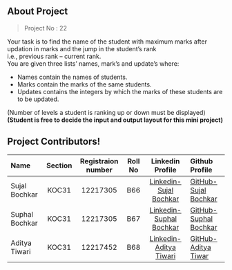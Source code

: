 <h2> About Project </h2>

>  Project No : 22 

Your task is to find the name of the student with maximum marks after updation in marks and the jump in the student’s rank <br>i.e.,  previous rank – current rank. <br>
You are given three lists’ names, mark’s and update’s where: <br>

- Names contain the names of students. <br>
- Marks contain the marks of the same students.<br>
- Updates contains the integers by which the marks of these students are to be updated.<br>

(Number of levels a student is ranking up or down must be displayed) <br>
  **(Student is free to decide the input and output layout for this mini project)**





## Project Contributors!

| Name               | Section    | Registraion number|Roll No |Linkedin Profile                        |Github Profile         |
| :---               |    :----:  |         :---:     | :----:      |:---:                                    | :---                  |
| Sujal Bochkar      | KOC31      | 12217305          | B66|<a href="https://linkedin.com/in/sujal-bochkar-9a2a02254" target="_blank"> Linkedin-Sujal Bochkar </a> |<a href="https://github.com/SujalBochkar" target="_blank"> GitHub-Sujal Bochkar </a>|
| Suphal Bochkar     | KOC31      | 12217305          |B67|<a href="https://linkedin.com/in/suphal-bochkar-35815a255" target="_blank"> Linkedin-Suphal Bochkar </a>|<a href="https://github.com/SuphalBochkar" target="_blank"> GitHub-Suphal Bochkar </a>|
| Aditya Tiwari      | KOC31      | 12217452          |B68|<a href="https://linkedin.com/in/aditya-tiwari-9745ba255" target="_blank"> Linkedin-Aditya Tiwari </a> |<a href="https://github.com/ADI420tiwari" target="_blank"> GitHub-Aditya Tiwar </a>|

